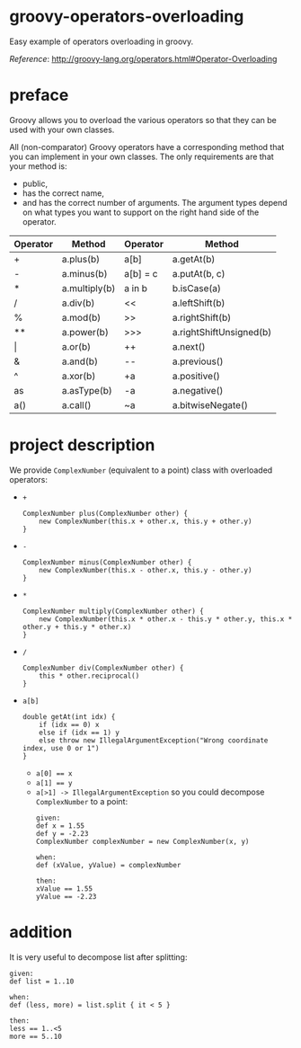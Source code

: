 # groovy-operators-overloading
Easy example of operators overloading in groovy.

_Reference_: http://groovy-lang.org/operators.html#Operator-Overloading

# preface
Groovy allows you to overload the various operators so 
that they can be used with your own classes.

All (non-comparator) Groovy operators have a corresponding 
method that you can implement in your own classes. 
The only requirements are that your method is:
* public, 
* has the correct name, 
* and has the correct number of arguments. 
The argument types depend on what types you want to 
support on the right hand side of the operator.

|Operator   |Method   |Operator   |Method   |
|---|---|---|---|
|+   |a.plus(b)   |a[b]   |a.getAt(b)   |
|-   |a.minus(b)   |a[b] = c   |a.putAt(b, c)   |
|*   |a.multiply(b)   |a in b   |b.isCase(a)   |
|/   |a.div(b)   |<<   |a.leftShift(b)   |
|%   |a.mod(b)   |\>>   |a.rightShift(b)   |
|**   |a.power(b)   |\>>>   |a.rightShiftUnsigned(b)   |
|&#124;   |a.or(b)   |++   |a.next()   |
|&   |a.and(b)   |--   |a.previous()   |
|^   |a.xor(b)   |+a   |a.positive()   |
|as   |a.asType(b)   |-a   |a.negative()   |
|a()   |a.call()   |~a   |a.bitwiseNegate()   |

# project description
We provide `ComplexNumber` (equivalent to a point) 
class with overloaded operators:
* `+`
    ```
    ComplexNumber plus(ComplexNumber other) {
        new ComplexNumber(this.x + other.x, this.y + other.y)
    }
    ```
* `-`
    ```
    ComplexNumber minus(ComplexNumber other) {
        new ComplexNumber(this.x - other.x, this.y - other.y)
    }
    ```
* `*`
    ```
    ComplexNumber multiply(ComplexNumber other) {
        new ComplexNumber(this.x * other.x - this.y * other.y, this.x * other.y + this.y * other.x)
    }
    ```
* `/`
    ```
    ComplexNumber div(ComplexNumber other) {
        this * other.reciprocal()
    }
    ```
* `a[b]`
    ```
    double getAt(int idx) {
        if (idx == 0) x
        else if (idx == 1) y
        else throw new IllegalArgumentException("Wrong coordinate index, use 0 or 1")
    }
    ```
    * `a[0] == x`
    * `a[1] == y`
    * `a[>1] -> IllegalArgumentException`
    so you could decompose `ComplexNumber` to a 
    point:
        ```
        given:
        def x = 1.55
        def y = -2.23
        ComplexNumber complexNumber = new ComplexNumber(x, y)
        
        when:
        def (xValue, yValue) = complexNumber
        
        then:
        xValue == 1.55
        yValue == -2.23
        ```
# addition
It is very useful to decompose list after splitting:
```
given:
def list = 1..10

when:
def (less, more) = list.split { it < 5 }

then:
less == 1..<5
more == 5..10
```